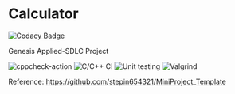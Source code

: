 # Calculator

[![Codacy Badge](https://api.codacy.com/project/badge/Grade/2ec8f5de91804f54a8015712406ee59d)](https://app.codacy.com/gh/99002462/Calculator?utm_source=github.com&utm_medium=referral&utm_content=99002462/Calculator&utm_campaign=Badge_Grade_Settings)

Genesis Applied-SDLC Project

![cppcheck-action](https://github.com/99002462/Calculator/workflows/cppcheck-action/badge.svg)
![C/C++ CI](https://github.com/99002462/Calculator/workflows/C/C++%20CI/badge.svg?branch=master)
![Unit testing](https://github.com/99002462/Calculator/workflows/Unit%20testing/badge.svg?branch=main)
![Valgrind](https://github.com/99002462/Calculator/workflows/Valgrind/badge.svg?branch=main)

Reference: https://github.com/stepin654321/MiniProject_Template
